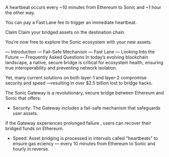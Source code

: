 A heartbeat occurs every ~10 minutes from Ethereum to Sonic and ~1 hour the other way.

You can pay a Fast Lane fee to trigger an immediate heartbeat.

Claim Claim your bridged assets on the destination chain.

You’re now free to explore the Sonic ecosystem with your new assets.

— Introduction — Fail-Safe Mechanism — Fast Lane — Looking Into the Future — Frequently Asked Questions In today’s evolving blockchain landscape, a native, secure bridge is critical for ecosystem health, ensuring true interoperability and preventing network isolation.

Yet, many current solutions on both layer-1 and layer-2 compromise security and speed —resulting in over $2.5 billion lost to bridge hacks.

The Sonic Gateway is a revolutionary, secure bridge between Ethereum and Sonic that offers:

- Security: The Gateway includes a fail-safe mechanism that safeguards user assets.

If the Gateway experiences prolonged failure , users can recover their bridged funds on Ethereum.

- Speed: Asset bridging is processed in intervals called "heartbeats" to ensure gas e ciency — every 10 minutes from Ethereum to Sonic and hourly in reverse.